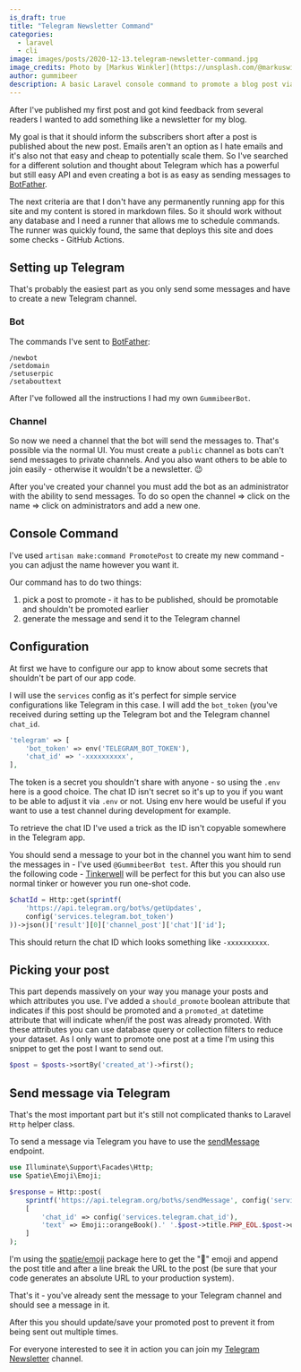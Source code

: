```yaml
---
is_draft: true
title: "Telegram Newsletter Command"
categories:
  - laravel
  - cli
image: images/posts/2020-12-13.telegram-newsletter-command.jpg
image_credits: Photo by [Markus Winkler](https://unsplash.com/@markuswinkler) on [Unsplash](https://unsplash.com/photos/0n_6Y097b8g)
author: gummibeer
description: A basic Laravel console command to promote a blog post via Telegram.
---
```


After I've published my first post and got kind feedback from several readers I wanted to add something like a newsletter for my blog.

My goal is that it should inform the subscribers short after a post is published about the new post. Emails aren't an option as I hate emails and it's also not that easy and cheap to potentially scale them.
So I've searched for a different solution and thought about Telegram which has a powerful but still easy API and even creating a bot is as easy as sending messages to [BotFather](https://t.me/BotFather).

The next criteria are that I don't have any permanently running app for this site and my content is stored in markdown files. So it should work without any database and I need a runner that allows me to schedule commands.
The runner was quickly found, the same that deploys this site and does some checks - GitHub Actions.

## Setting up Telegram

That's probably the easiest part as you only send some messages and have to create a new Telegram channel.

### Bot

The commands I've sent to [BotFather](https://t.me/BotFather):

```
/newbot
/setdomain
/setuserpic
/setabouttext
```

After I've followed all the instructions I had my own `GummibeerBot`.

### Channel

So now we need a channel that the bot will send the messages to. That's possible via the normal UI.
You must create a `public` channel as bots can't send messages to private channels. And you also want others to be able to join easily - otherwise it wouldn't be a newsletter. 😉

After you've created your channel you must add the bot as an administrator with the ability to send messages.
To do so open the channel => click on the name => click on administrators and add a new one.

## Console Command

I've used `artisan make:command PromotePost` to create my new command - you can adjust the name however you want it.

Our command has to do two things:

1. pick a post to promote - it has to be published, should be promotable and shouldn't be promoted earlier
2. generate the message and send it to the Telegram channel

## Configuration

At first we have to configure our app to know about some secrets that shouldn't be part of our app code.

I will use the `services` config as it's perfect for simple service configurations like Telegram in this case.
I will add the `bot_token` (you've received during setting up the Telegram bot and the Telegram channel `chat_id`.

```php config/services.php
'telegram' => [
    'bot_token' => env('TELEGRAM_BOT_TOKEN'),
    'chat_id' => '-xxxxxxxxxx',
],
```

The token is a secret you shouldn't share with anyone - so using the `.env` here is a good choice.
The chat ID isn't secret so it's up to you if you want to be able to adjust it via `.env` or not. Using env here would be useful if you want to use a test channel during development for example.

To retrieve the chat ID I've used a trick as the ID isn't copyable somewhere in the Telegram app.

You should send a message to your bot in the channel you want him to send the messages in - I've used `@GummibeerBot test`.
After this you should run the following code - [Tinkerwell](https://tinkerwell.app/) will be perfect for this but you can also use normal tinker or however you run one-shot code.

```php
$chatId = Http::get(sprintf(
    'https://api.telegram.org/bot%s/getUpdates',
    config('services.telegram.bot_token')
))->json()['result'][0]['channel_post']['chat']['id'];
```

This should return the chat ID which looks something like `-xxxxxxxxxx`.

## Picking your post

This part depends massively on your way you manage your posts and which attributes you use.
I've added a `should_promote` boolean attribute that indicates if this post should be promoted and a `promoted_at` datetime attribute that will indicate when/if the post was already promoted.
With these attributes you can use database query or collection filters to reduce your dataset.
As I only want to promote one post at a time I'm using this snippet to get the post I want to send out.

```php
$post = $posts->sortBy('created_at')->first();
```

## Send message via Telegram

That's the most important part but it's still not complicated thanks to Laravel `Http` helper class.

To send a message via Telegram you have to use the [sendMessage](https://core.telegram.org/method/messages.sendMessage) endpoint.

```php app/Console/Commands/PromotePost.php
use Illuminate\Support\Facades\Http;
use Spatie\Emoji\Emoji;

$response = Http::post(
    sprintf('https://api.telegram.org/bot%s/sendMessage', config('services.telegram.bot_token')),
    [
        'chat_id' => config('services.telegram.chat_id'),
        'text' => Emoji::orangeBook().' '.$post->title.PHP_EOL.$post->url,
    ]
);
```

I'm using the [spatie/emoji](https://github.com/spatie/emoji) package here to get the "📙" emoji and append the post title and after a line break the URL to the post (be sure that your code generates an absolute URL to your production system).

That's it - you've already sent the message to your Telegram channel and should see a message in it.

After this you should update/save your promoted post to prevent it from being sent out multiple times.

For everyone interested to see it in action you can join my [Telegram Newsletter](https://t.me/GummibeerDev) channel.
